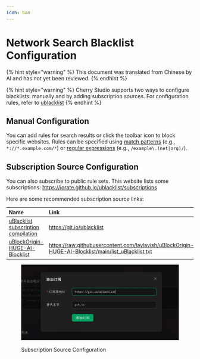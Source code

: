 ```yaml
---
icon: ban
---
```

# Network Search Blacklist Configuration


{% hint style="warning" %}
This document was translated from Chinese by AI and has not yet been reviewed.
{% endhint %}




{% hint style="warning" %}
Cherry Studio supports two ways to configure blacklists: manually and by adding subscription sources. For configuration rules, refer to [ublacklist](https://github.com/iorate/ublacklist)
{% endhint %}

## Manual Configuration

You can add rules for search results or click the toolbar icon to block specific websites. Rules can be specified using [match patterns](https://developer.mozilla.org/zh-CN/docs/mozilla/add-ons/webextensions/match_patterns) (e.g., `*://*.example.com/*`) or [regular expressions](https://developer.mozilla.org/zh-CN/docs/web/javascript/guide/regular_expressions) (e.g., `/example\.(net|org)/`).

## Subscription Source Configuration

You can also subscribe to public rule sets. This website lists some subscriptions:
https://iorate.github.io/ublacklist/subscriptions

Here are some recommended subscription source links:

| Name                                                                                                    | Link                                                                                                   | Type         |
| :---------------------------------------------------------------------------------------------------- | :--------------------------------------------------------------------------------------------------- | :----------- |
| [uBlacklist subscription compilation](https://github.com/eallion/uBlacklist-subscription-compilation) | https://git.io/ublacklist                                                                            | Chinese      |
| [uBlockOrigin-HUGE-AI-Blocklist](https://github.com/laylavish/uBlockOrigin-HUGE-AI-Blocklist)         | https://raw.githubusercontent.com/laylavish/uBlockOrigin-HUGE-AI-Blocklist/main/list_uBlacklist.txt | AI Generated |

<figure><img src="../.gitbook/assets/blacklist1.jpg" alt=""><figcaption><p>Subscription Source Configuration</p></figcaption></figure>